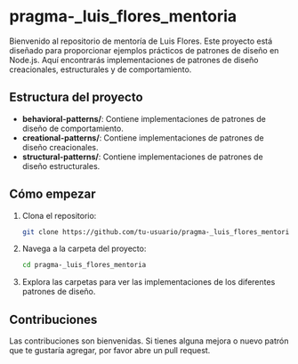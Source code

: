 # pragma-_luis_flores_mentoria

Bienvenido al repositorio de mentoría de Luis Flores. Este proyecto está diseñado para proporcionar ejemplos prácticos de patrones de diseño en Node.js. Aquí encontrarás implementaciones de patrones de diseño creacionales, estructurales y de comportamiento.

## Estructura del proyecto

- **behavioral-patterns/**: Contiene implementaciones de patrones de diseño de comportamiento.
- **creational-patterns/**: Contiene implementaciones de patrones de diseño creacionales.
- **structural-patterns/**: Contiene implementaciones de patrones de diseño estructurales.

## Cómo empezar

1. Clona el repositorio:
    ```sh
    git clone https://github.com/tu-usuario/pragma-_luis_flores_mentoria.git
    ```
2. Navega a la carpeta del proyecto:
    ```sh
    cd pragma-_luis_flores_mentoria
    ```
3. Explora las carpetas para ver las implementaciones de los diferentes patrones de diseño.

## Contribuciones

Las contribuciones son bienvenidas. Si tienes alguna mejora o nuevo patrón que te gustaría agregar, por favor abre un pull request.